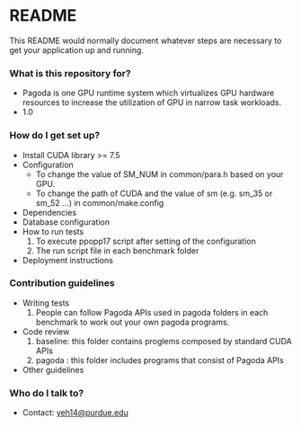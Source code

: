 # README #

This README would normally document whatever steps are necessary to get your application up and running.

### What is this repository for? ###

* Pagoda is one GPU runtime system which virtualizes GPU hardware resources to increase the utilization of GPU in narrow task workloads. 
* 1.0

### How do I get set up? ###

* Install CUDA library >= 7.5
* Configuration
  * To change the value of SM_NUM in common/para.h based on your GPU. 
  * To change the path of CUDA and the value of sm (e.g. sm_35 or sm_52 ...) in common/make.config
* Dependencies
* Database configuration
* How to run tests
  1. To execute ppopp17 script after setting of the configuration
  2. The run script file in each benchmark folder
* Deployment instructions

### Contribution guidelines ###

* Writing tests
  1. People can follow Pagoda APIs used in pagoda folders in each benchmark to work out your own pagoda programs. 
* Code review
  1. baseline: this folder contains proglems composed by standard CUDA APIs
  2. pagoda : this folder includes programs that consist of Pagoda APIs
* Other guidelines

### Who do I talk to? ###

* Contact: yeh14@purdue.edu

